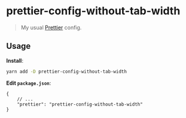 # prettier-config-without-tab-width

> My usual [Prettier](https://prettier.io) config.

## Usage

**Install**:

```bash
yarn add -D prettier-config-without-tab-width
```

**Edit `package.json`**:

```jsonc
{
    // ...
    "prettier": "prettier-config-without-tab-width"
}
```
